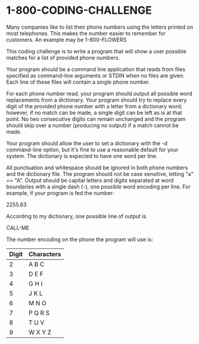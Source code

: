 1-800-CODING-CHALLENGE
======================
Many companies like to list their phone numbers using the letters printed on most
telephones. This makes the number easier to remember for customers. An example may
be 1-800-FLOWERS

This coding challenge is to write a program that will show a user possible matches for a list
of provided phone numbers.

Your program should be a command line application that reads from files specified as
command-line arguments or STDIN when no files are given. Each line of these files will
contain a single phone number.

For each phone number read, your program should output all possible word replacements
from a dictionary. Your program should try to replace every digit of the provided phone
number with a letter from a dictionary word; however, if no match can be made, a single
digit can be left as is at that point. No two consecutive digits can remain unchanged and
the program should skip over a number (producing no output) if a match cannot be made.

Your program should allow the user to set a dictionary with the -d command-line option,
but it's fine to use a reasonable default for your system. The dictionary is expected to have
one word per line.

All punctuation and whitespace should be ignored in both phone numbers and the
dictionary file. The program should not be case sensitive, letting "a" == "A". Output should
be capital letters and digits separated at word boundaries with a single dash (-), one
possible word encoding per line. For example, if your program is fed the number:

2255.63

According to my dictionary, one possible line of output is

CALL-ME

The number encoding on the phone the program will use is:

Digit | Characters
------------ | -------------
2 | A B C
3 | D E F
4 | G H I
5 | J K L
6 | M N O
7 | P Q R S
8 | T U V
9 | W X Y Z